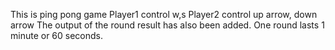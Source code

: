 This is ping pong game
Player1 control w,s 
Player2 control up arrow, down arrow
The output of the round result has also been added.
One round lasts 1 minute or 60 seconds.
